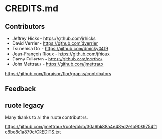 
# CREDITS.md

## Contributors

* Jeffrey Hicks - https://github.com/jrhicks
* David Verrier - https://github.com/dverrier
* Tsunehisa Doi - https://github.com/dmicky0419
* Jean-François Rioux - https://github.com/jfrioux
* Danny Fullerton - https://github.com/northox
* John Mettraux - https://github.com/jmettraux

https://github.com/floraison/flor/graphs/contributors

## Feedback

## ruote legacy

Many thanks to all the ruote contributors.

https://github.com/jmettraux/ruote/blob/30a6bb88a4e48ed2e1b9089754f1c8be8c1a879c/CREDITS.txt

